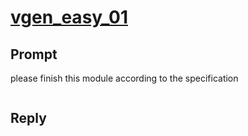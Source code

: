 # [vgen_easy_01](https://github.com/shailja-thakur/VGen/blob/main/prompts-and-testbenches/basic1/prompt1_wire_assign.v)
## Prompt
please finish this module according to the specification
```verilog

```
## Reply

